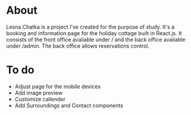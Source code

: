 # About #
Lesna Chatka is a project I've created for the purpose of study. It's a booking and information page for the holiday cottage built in React.js. It consists of the front office avaliable under / and the back office avaliable under /admin. The back office allows reservations control. 


# To do #
* Adjust page for the mobile devices
* Add image preview
* Customize callender
* Add Surroundings and Contact components
